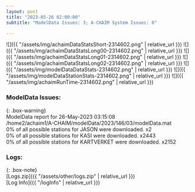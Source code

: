 ```yaml
---
layout: post
title: "2023-05-26 02:00:00"
subtitle: "ModelData Issues: 3; A-CHAIM System Issues: 0"

---
```


![]({{ "/assets/img/achaimDataStatsShort-2314602.png" | relative_url }})
![]({{ "/assets/img/achaimDataStatsLong00-2314602.png" | relative_url }})
![]({{ "/assets/img/achaimDataStatsLong01-2314602.png" | relative_url }})
![]({{ "/assets/img/achaimDataStatsLong02-2314602.png" | relative_url }})
![]({{ "/assets/img/modelDataDataStats-2314602.png" | relative_url }})
![]({{ "/assets/img/modelDataStationStats-2314602.png" | relative_url }})
![]({{ "/assets/img/achaimRunTime-2314602.png" | relative_url }})


### ModelData Issues:  
  
{: .box-warning}  
 ModelData report for 26-May-2023 03:15:08   
 /home2/achaim1/A-CHAIM/modelData/2023/146/03/modelData.mat   
 0% of all possible stations for JASON were downloaded. x2   
 0% of all possible stations for KASI were downloaded. x2443   
 0% of all possible stations for KARTVERKET were downloaded. x2152   
  


### Logs:  
  
{: .box-note}  
[Logs.zip]({{ "/assets/other/logs.zip" | relative_url }})  
[Log Info]({{ "/logInfo" | relative_url }})  
